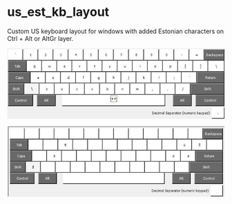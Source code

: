 # us_est_kb_layout
Custom US keyboard layout for windows with added Estonian characters on Ctrl + Alt or AltGr layer.

![default layer](default-layer.jpg)

![altgr layer](altgr-layer.jpg)
